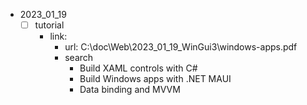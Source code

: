 - 2023_01_19
  - [ ] tutorial
    - link:
      - url: C:\doc\Web\2023_01_19_WinGui3\windows-apps.pdf
      - search
        - Build XAML controls with C#
        - Build Windows apps with .NET MAUI
        - Data binding and MVVM

